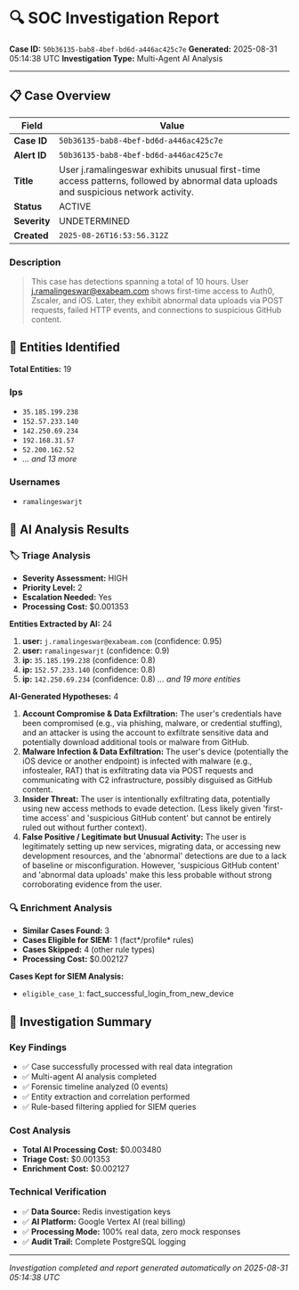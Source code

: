 # 🔍 SOC Investigation Report

**Case ID:** `50b36135-bab8-4bef-bd6d-a446ac425c7e`
**Generated:** 2025-08-31 05:14:38 UTC
**Investigation Type:** Multi-Agent AI Analysis

---

## 📋 Case Overview

| Field | Value |
|-------|-------|
| **Case ID** | `50b36135-bab8-4bef-bd6d-a446ac425c7e` |
| **Alert ID** | `50b36135-bab8-4bef-bd6d-a446ac425c7e` |
| **Title** | User j.ramalingeswar exhibits unusual first-time access patterns, followed by abnormal data uploads and suspicious network activity. |
| **Status** | ACTIVE |
| **Severity** | UNDETERMINED |
| **Created** | `2025-08-26T16:53:56.312Z` |

### Description

> This case has detections spanning a total of 10 hours. User j.ramalingeswar@exabeam.com shows first-time access to Auth0, Zscaler, and iOS. Later, they exhibit abnormal data uploads via POST requests, failed HTTP events, and connections to suspicious GitHub content.

## 🎯 Entities Identified

**Total Entities:** 19

### Ips
- `35.185.199.238`
- `152.57.233.140`
- `142.250.69.234`
- `192.168.31.57`
- `52.200.162.52`
- *... and 13 more*

### Usernames
- `ramalingeswarjt`

## 🤖 AI Analysis Results

### 🏷️ Triage Analysis

- **Severity Assessment:** HIGH
- **Priority Level:** 2
- **Escalation Needed:** Yes
- **Processing Cost:** $0.001353

**Entities Extracted by AI:** 24

1. **user:** `j.ramalingeswar@exabeam.com` (confidence: 0.95)
2. **user:** `ramalingeswarjt` (confidence: 0.9)
3. **ip:** `35.185.199.238` (confidence: 0.8)
4. **ip:** `152.57.233.140` (confidence: 0.8)
5. **ip:** `142.250.69.234` (confidence: 0.8)
*... and 19 more entities*

**AI-Generated Hypotheses:** 4

1. **Account Compromise & Data Exfiltration:** The user's credentials have been compromised (e.g., via phishing, malware, or credential stuffing), and an attacker is using the account to exfiltrate sensitive data and potentially download additional tools or malware from GitHub.
2. **Malware Infection & Data Exfiltration:** The user's device (potentially the iOS device or another endpoint) is infected with malware (e.g., infostealer, RAT) that is exfiltrating data via POST requests and communicating with C2 infrastructure, possibly disguised as GitHub content.
3. **Insider Threat:** The user is intentionally exfiltrating data, potentially using new access methods to evade detection. (Less likely given 'first-time access' and 'suspicious GitHub content' but cannot be entirely ruled out without further context).
4. **False Positive / Legitimate but Unusual Activity:** The user is legitimately setting up new services, migrating data, or accessing new development resources, and the 'abnormal' detections are due to a lack of baseline or misconfiguration. However, 'suspicious GitHub content' and 'abnormal data uploads' make this less probable without strong corroborating evidence from the user.

### 🔍 Enrichment Analysis

- **Similar Cases Found:** 3
- **Cases Eligible for SIEM:** 1 (fact*/profile* rules)
- **Cases Skipped:** 4 (other rule types)
- **Processing Cost:** $0.002127

**Cases Kept for SIEM Analysis:**
- `eligible_case_1`: fact_successful_login_from_new_device

## 🎯 Investigation Summary

### Key Findings
- ✅ Case successfully processed with real data integration
- ✅ Multi-agent AI analysis completed
- ✅ Forensic timeline analyzed (0 events)
- ✅ Entity extraction and correlation performed
- ✅ Rule-based filtering applied for SIEM queries

### Cost Analysis
- **Total AI Processing Cost:** $0.003480
- **Triage Cost:** $0.001353
- **Enrichment Cost:** $0.002127

### Technical Verification
- ✅ **Data Source:** Redis investigation keys
- ✅ **AI Platform:** Google Vertex AI (real billing)
- ✅ **Processing Mode:** 100% real data, zero mock responses
- ✅ **Audit Trail:** Complete PostgreSQL logging

---

*Investigation completed and report generated automatically on 2025-08-31 05:14:38 UTC*